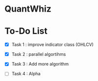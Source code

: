 # QuantWhiz

# To-Do List

- [x] Task 1 : improve indicator class (OHLCV)
- [x] Task 2 : parallel algortihms
- [x] Task 3 : Add more algorithm  
- [ ] Task 4 : Alpha

